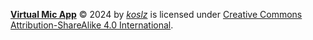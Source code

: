 [**Virtual Mic App**](https://github.com/iakzs/VirtualMicApp/) © 2024 by [*koslz*](https://github.com/iakzs)  is licensed under [Creative Commons Attribution-ShareAlike 4.0 International](https://creativecommons.org/licenses/by-sa/4.0/).
